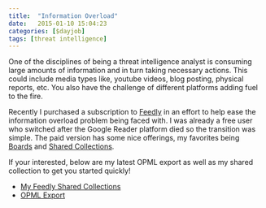 ```yaml
---
title:  "Information Overload"
date:   2015-01-10 15:04:23
categories: [$dayjob]
tags: [threat intelligence]
---
```

One of the disciplines of being a threat intelligence analyst is consuming large amounts of information and in turn taking
necessary actions.  This could include media types like, youtube videos, blog posting, physical reports, etc.  You also have
the challenge of different platforms adding fuel to the fire.
 
Recently I purchased a subscription to <a href="https://feedly.com">Feedly</a> in an effort to help ease the information
overload problem being faced with.  I was already a free user who switched after the Google Reader platform died so the
transition was simple.  The paid version has some nice offerings, my favorites being <a href="https://blog.feedly.com/boards/">Boards</a> and <a href="https://blog.feedly.com/launching-shared-collections">Shared Collections</a>.

If your interested, below are my latest OPML export as well as my shared collection to get you started quickly!

<ul>
    <li><a href="https://feedly.com/ashbyca">My Feedly Shared Collections</a></li>
    <li><a href="https://ashby.keybase.pub/Blog/feedly.opml.xml">OPML Export</a></li>
</ul>
